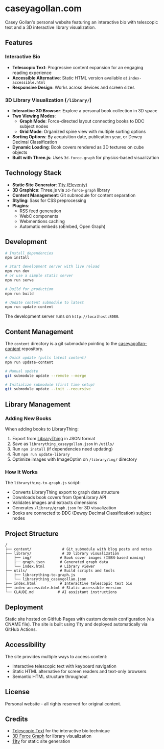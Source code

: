 # caseyagollan.com

Casey Gollan's personal website featuring an interactive bio with telescopic text and a 3D interactive library visualization.

## Features

### Interactive Bio
- **Telescopic Text**: Progressive content expansion for an engaging reading experience
- **Accessible Alternative**: Static HTML version available at `index-accessible.html`
- **Responsive Design**: Works across devices and screen sizes

### 3D Library Visualization (`/library/`)
- **Interactive 3D Browser**: Explore a personal book collection in 3D space
- **Two Viewing Modes**:
  - **Graph Mode**: Force-directed layout connecting books to DDC subject nodes
  - **Grid Mode**: Organized spine view with multiple sorting options
- **Sorting Options**: By acquisition date, publication year, or Dewey Decimal Classification
- **Dynamic Loading**: Book covers rendered as 3D textures on cube objects
- **Built with Three.js**: Uses `3d-force-graph` for physics-based visualization

## Technology Stack

- **Static Site Generator**: [11ty (Eleventy)](https://www.11ty.dev/)
- **3D Graphics**: Three.js via `3d-force-graph` library
- **Content Management**: Git submodule for content separation
- **Styling**: Sass for CSS preprocessing
- **Plugins**:
  - RSS feed generation
  - WebC components
  - Webmentions caching
  - Automatic embeds (oEmbed, Open Graph)

## Development

```bash
# Install dependencies
npm install

# Start development server with live reload
npm run dev
# or use a simple static server
npm run serve

# Build for production
npm run build

# Update content submodule to latest
npm run update-content
```

The development server runs on `http://localhost:8080`.

## Content Management

The `content` directory is a git submodule pointing to the [caseyagollan-content](https://github.com/caseyg/caseyagollan-content) repository.

```bash
# Quick update (pulls latest content)
npm run update-content

# Manual update
git submodule update --remote --merge

# Initialize submodule (first time setup)
git submodule update --init --recursive
```

## Library Management

### Adding New Books

When adding books to LibraryThing:

1. Export from [LibraryThing](https://www.librarything.com/export) in JSON format
2. Save as `librarything_caseygollan.json` in `/utils/`
3. Run `npm install` (if dependencies need updating)
4. Run `npm run update-library`
5. Optimize images with ImageOptim on `/library/img/` directory

### How It Works

The `librarything-to-graph.js` script:
- Converts LibraryThing export to graph data structure
- Downloads book covers from OpenLibrary API
- Validates images and extracts dimensions
- Generates `/library/graph.json` for 3D visualization
- Books are connected to DDC (Dewey Decimal Classification) subject nodes

## Project Structure

```
/
├── content/              # Git submodule with blog posts and notes
├── library/              # 3D library visualization
│   ├── img/             # Book cover images (ISBN-based naming)
│   ├── graph.json       # Generated graph data
│   └── index.html       # Library viewer
├── utils/               # Build scripts and tools
│   ├── librarything-to-graph.js
│   └── librarything_caseygollan.json
├── index.html           # Interactive telescopic text bio
├── index-accessible.html # Static accessible version
└── CLAUDE.md           # AI assistant instructions
```

## Deployment

Static site hosted on GitHub Pages with custom domain configuration (via CNAME file). The site is built using 11ty and deployed automatically via GitHub Actions.

## Accessibility

The site provides multiple ways to access content:
- Interactive telescopic text with keyboard navigation
- Static HTML alternative for screen readers and text-only browsers
- Semantic HTML structure throughout

## License

Personal website - all rights reserved for original content.

## Credits

- [Telescopic Text](https://www.telescopictext.org/) for the interactive bio technique
- [3D Force Graph](https://github.com/vasturiano/3d-force-graph) for library visualization
- [11ty](https://www.11ty.dev/) for static site generation
